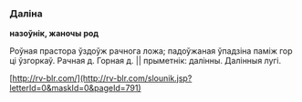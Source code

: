 ### Даліна
**назоўнік, жаночы род**

Роўная прастора ўздоўж рачнога ложа; падоўжаная ўпадзіна паміж гор ці ўзгоркаў. Рачная д. Горная д. || прыметнік: далінны. Далінныя лугі.

<a rel="author">[http://rv-blr.com/](http://rv-blr.com/slounik.jsp?letterId=0&maskId=0&pageId=791)</a>
